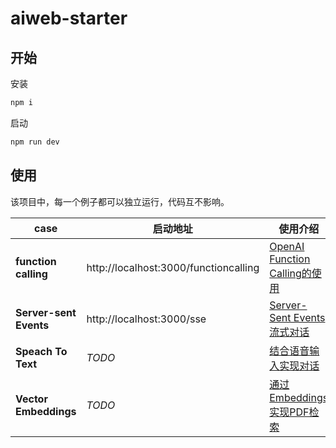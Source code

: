 # aiweb-starter

## 开始

安装
```bash
npm i
```

启动
```bash
npm run dev
```


## 使用
该项目中，每一个例子都可以独立运行，代码互不影响。

|case|启动地址|使用介绍|
|--|--|--|
|**function calling**|http://localhost:3000/functioncalling|[OpenAI Function Calling的使用](https://aiweb.viku.org/practice/openai-function-calling)|
|**Server-sent Events**|http://localhost:3000/sse|[Server-Sent Events流式对话](https://aiweb.viku.org/practice/serversent-events-liu-shi-dui-hua)|
|**Speach To Text**|*TODO*|[结合语音输入实现对话](https://aiweb.viku.org/practice/jie-he-yu-yin-shu-ru-shi-xian-dui-hua)|
|**Vector Embeddings**|*TODO*|[通过Embeddings实现PDF检索](https://aiweb.viku.org/practice/tong-guo-embeddings-shi-xian-pdf-jian-suo)|




